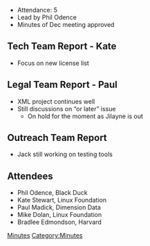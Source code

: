   - Attendance: 5
  - Lead by Phil Odence
  - Minutes of Dec meeting approved

## Tech Team Report - Kate

  - Focus on new license list

## Legal Team Report - Paul

  - XML project continues well
  - Still discussions on “or later” issue
      - On hold for the moment as Jilayne is out

## Outreach Team Report

  - Jack still working on testing tools

## Attendees

  - Phil Odence, Black Duck
  - Kate Stewart, Linux Foundation
  - Paul Madick, Dimension Data
  - Mike Dolan, Linux Foundation
  - Bradlee Edmondson, Harvard

[Minutes](Category:General "wikilink")
[Category:Minutes](Category:Minutes "wikilink")
